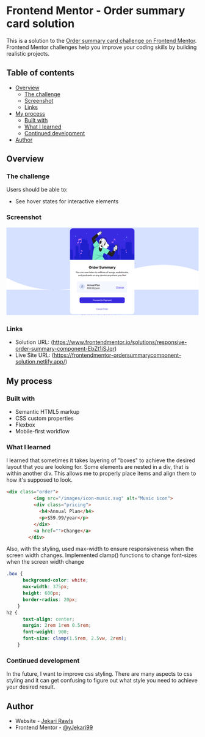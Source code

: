 # Frontend Mentor - Order summary card solution

This is a solution to the [Order summary card challenge on Frontend Mentor](https://www.frontendmentor.io/challenges/order-summary-component-QlPmajDUj). Frontend Mentor challenges help you improve your coding skills by building realistic projects. 

## Table of contents

- [Overview](#overview)
  - [The challenge](#the-challenge)
  - [Screenshot](#screenshot)
  - [Links](#links)
- [My process](#my-process)
  - [Built with](#built-with)
  - [What I learned](#what-i-learned)
  - [Continued development](#continued-development)
- [Author](#author)


## Overview

### The challenge

Users should be able to:

- See hover states for interactive elements

### Screenshot

![](./screenshot.png)


### Links

- Solution URL: (https://www.frontendmentor.io/solutions/responsive-order-summary-component-EbZt1iSJqr)
- Live Site URL: (https://frontendmentor-ordersummarycomponent-solution.netlify.app/)

## My process

### Built with

- Semantic HTML5 markup
- CSS custom properties
- Flexbox
- Mobile-first workflow

### What I learned

I learned that sometimes it takes layering of "boxes" to achieve the desired layout that you are looking for. Some elements are nested in a div, that is within another div. This allows me to properly place items and align them to how it's supposed to look. 

```html
<div class="order">
          <img src="/images/icon-music.svg" alt="Music icon">
          <div class="pricing">
            <h4>Annual Plan</h4>
            <p>$59.99/year</p>
          </div>
          <a href="">Change</a>
        </div>
```

Also, with the styling, used max-width to ensure responsiveness when the screen width changes. Implemented clamp() functions to change font-sizes when the screen width change

```css
.box {
      background-color: white;
      max-width: 375px;
      height: 600px;
      border-radius: 20px;
    }
h2 {
      text-align: center;
      margin: 2rem 1rem 0.5rem;
      font-weight: 900;
      font-size: clamp(1.5rem, 2.5vw, 2rem);
    }
```

### Continued development

In the future, I want to improve css styling. There are many aspects to css styling and it can get confusing to figure out what style you need to achieve your desired result.

## Author

- Website - [Jekari Rawls](https://jekarirawlsportfolio.netlify.app/)
- Frontend Mentor - [@yJekari99](https://www.frontendmentor.io/profile/Jekari99)